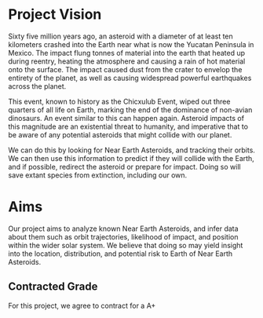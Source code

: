 # Project Vision

Sixty five million years ago, an asteroid with a diameter of at least ten kilometers crashed into the Earth near what is now the Yucatan Peninsula in Mexico. The impact flung tonnes of material into the earth that heated up during reentry, heating the atmosphere and causing a rain of hot material onto the surface. The impact caused dust from the crater to envelop the entirety of the planet, as well as causing widespread powerful earthquakes across the planet.

This event, known to history as the Chicxulub Event, wiped out three quarters of all life on Earth, marking the end of the dominance of non-avian dinosaurs. An event similar to this can happen again. Asteroid impacts of this magnitude are an existential threat to humanity, and imperative that to be aware of any potential asteroids that might collide with our planet. 

We can do this by looking for Near Earth Asteroids, and tracking their orbits. We can then use this information to predict if they will collide with the Earth, and if possible, redirect the asteroid or prepare for impact. Doing so will save extant species from extinction, including our own. 

# Aims
Our project aims to analyze known Near Earth Asteroids, and infer data about them such as orbit trajectories, likelihood of impact, and position within the wider solar system. We believe that doing so may yield insight into the location, distribution, and potential risk to Earth of Near Earth Asteroids.


## Contracted Grade

For this project, we agree to contract for a A+
